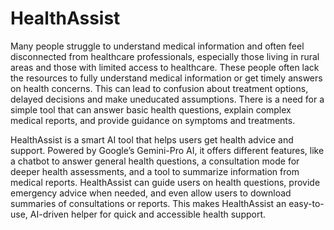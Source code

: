 
# HealthAssist

Many people struggle to understand medical information and often feel disconnected from healthcare professionals, especially those living in rural areas and those with limited access to healthcare. These people often lack the resources to fully understand medical information or get timely answers on health concerns. This can lead to confusion about treatment options, delayed decisions and make uneducated assumptions. There is a need for a simple tool that can answer basic health questions, explain complex medical reports, and provide guidance on symptoms and treatments.

HealthAssist is a smart AI tool that helps users get health advice and support. Powered by Google’s Gemini-Pro AI, it offers different features, like a chatbot to answer general health questions, a consultation mode for deeper health assessments, and a tool to summarize information from medical reports. HealthAssist can guide users on health questions, provide emergency advice when needed, and even allow users to download summaries of consultations or reports. This makes HealthAssist an easy-to-use, AI-driven helper for quick and accessible health support.
